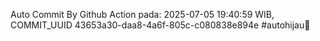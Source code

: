 Auto Commit By Github Action pada: 2025-07-05 19:40:59 WIB, COMMIT_UUID 43653a30-daa8-4a6f-805c-c080838e894e #autohijau🗿
